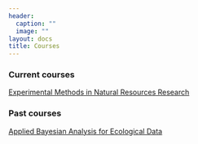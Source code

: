 ```yaml
---
header:
  caption: ""
  image: ""
layout: docs
title: Courses
---
```


### Current courses

[Experimental Methods in Natural Resources Research](https://rushinglab.github.io/FANR6750/)

### Past courses

[Applied Bayesian Analysis for Ecological Data](https://rushinglab.github.io/WILD6900/)